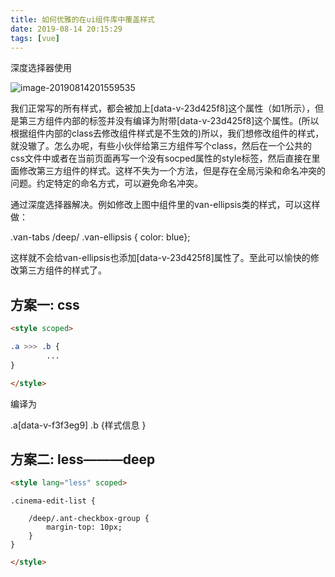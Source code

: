 ```yaml
---
title: 如何优雅的在ui组件库中覆盖样式
date: 2019-08-14 20:15:29
tags: [vue]
---
```


深度选择器使用

<!-- more -->

![image-20190814201559535](https://cdn.jsdelivr.net/gh/lovelyJason/cdn-gallery/img/image-20190814201559535.png)

我们正常写的所有样式，都会被加上[data-v-23d425f8]这个属性（如1所示），但是第三方组件内部的标签并没有编译为附带[data-v-23d425f8]这个属性。(所以根据组件内部的class去修改组件样式是不生效的)所以，我们想修改组件的样式，就没辙了。怎么办呢，有些小伙伴给第三方组件写个class，然后在一个公共的css文件中或者在当前页面再写一个没有socped属性的style标签，然后直接在里面修改第三方组件的样式。这样不失为一个方法，但是存在全局污染和命名冲突的问题。约定特定的命名方式，可以避免命名冲突。



通过深度选择器解决。例如修改上图中组件里的van-ellipsis类的样式，可以这样做：



.van-tabs /deep/ .van-ellipsis { color: blue};

 

这样就不会给van-ellipsis也添加[data-v-23d425f8]属性了。至此可以愉快的修改第三方组件的样式了。

<!--toc-->

## 方案一: css

```html
<style scoped>
```

```css
.a >>> .b { 
		...
}
```

```html
</style>
```



编译为

.a[data-v-f3f3eg9] .b {样式信息 }



## 方案二: less———deep

```html
<style lang="less" scoped>
```

```les
.cinema-edit-list {
    
    /deep/.ant-checkbox-group {
        margin-top: 10px;
    }
}
```

```html
</style>
```

